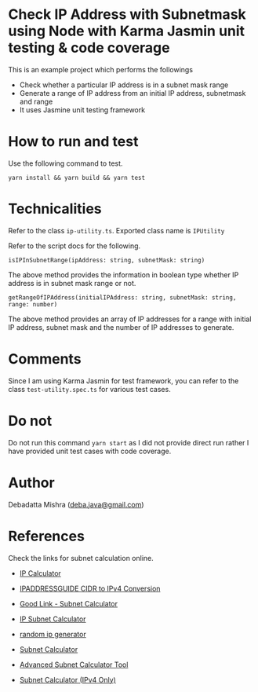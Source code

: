 # Check IP Address with Subnetmask using Node with Karma Jasmin unit testing & code coverage

This is an example project which performs the followings

* Check whether a particular IP address is in a subnet mask range
* Generate a range of IP address from an initial IP address, subnetmask and range
* It uses Jasmine unit testing framework

# How to run and test

Use the following command to test.

`yarn install && yarn build && yarn test`

# Technicalities
Refer to the class `ip-utility.ts`. Exported class name is `IPUtility`

Refer to the script docs for the following.

`isIPInSubnetRange(ipAddress: string, subnetMask: string)`

The above method provides the information in boolean type whether IP address is in subnet mask range or not.

`getRangeOfIPAddress(initialIPAddress: string, subnetMask: string, range: number)`

The above method provides an array of IP addresses for a range with initial IP address, subnet mask and the number of IP addresses to generate.


# Comments
Since I am using Karma Jasmin for test framework, you can refer to the class `test-utility.spec.ts` for various test cases.

# Do not

Do not run this command `yarn start` as I did not provide direct run rather I have provided unit test cases with code coverage.

# Author
Debadatta Mishra (deba.java@gmail.com)

# References
Check the links for subnet calculation online.

* [IP Calculator](http://jodies.de/ipcalc)

* [IPADDRESSGUIDE CIDR to IPv4 Conversion](https://www.ipaddressguide.com/cidr)

* [Good Link - Subnet Calculator](https://8gwifi.org/SubnetFunctions.jsp)

* [IP Subnet Calculator](https://www.calculator.net/ip-subnet-calculator.html)

* [random ip generator](https://onlinerandomtools.com/generate-random-ip)

* [Subnet Calculator](https://www.tunnelsup.com/subnet-calculator/)

* [Advanced Subnet Calculator Tool](https://www.solarwinds.com/free-tools/advanced-subnet-calculator)

* [Subnet Calculator (IPv4 Only)](https://www.iplocation.net/subnet-calculator)